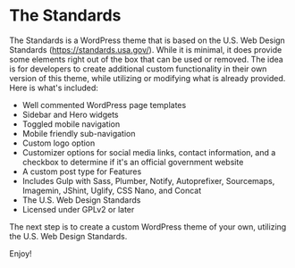 The Standards
===

The Standards is a WordPress theme that is based on the U.S. Web Design Standards (https://standards.usa.gov/). While it is minimal, it does provide some elements right out of the box that can be used or removed. The idea is for developers to create additional custom functionality in their own version of this theme, while utilizing or modifying what is already provided. Here is what's included:

* Well commented WordPress page templates
* Sidebar and Hero widgets
* Toggled mobile navigation
* Mobile friendly sub-navigation
* Custom logo option
* Customizer options for social media links, contact information, and a checkbox to determine if it's an official government website
* A custom post type for Features
* Includes Gulp with Sass, Plumber, Notify, Autoprefixer, Sourcemaps, Imagemin, JShint, Uglify, CSS Nano, and Concat
* The U.S. Web Design Standards
* Licensed under GPLv2 or later

The next step is to create a custom WordPress theme of your own, utilizing the U.S. Web Design Standards.

Enjoy!
